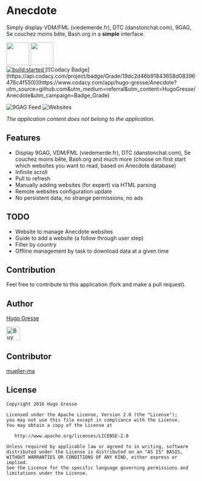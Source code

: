 # Anecdote 

Simply display VDM/FML (viedemerde.fr), DTC (danstonchat.com), 9GAG, Se couchez moins bête, Bash.org in a **simple** interface. 

<a href="https://play.google.com/store/apps/details?id=io.gresse.hugo.anecdote" target="_blank">
  <img src="https://play.google.com/intl/en_us/badges/images/generic/en-play-badge.png" height="60"/>
</a>
<a href="https://f-droid.org/repository/browse/?fdid=io.gresse.hugo.anecdote" target="_blank">
  <img src="https://f-droid.org/badge/get-it-on.png" height="60"/>
</a>
<br>
<a id="status-image-popup" class="open-popup" href="#" title="build status image" name="status-images" data-ember-action="944">
<img src="https://travis-ci.org/HugoGresse/Anecdote.svg" alt="build:started">
</a> [![Codacy Badge](https://api.codacy.com/project/badge/Grade/19dc2d46b91843658d08396476c4f550)](https://www.codacy.com/app/hugo-gresse/Anecdote?utm_source=github.com&amp;utm_medium=referral&amp;utm_content=HugoGresse/Anecdote&amp;utm_campaign=Badge_Grade)

![9GAG Feed](https://raw.githubusercontent.com/HugoGresse/Anecdote/master/design/screenshots/9gag.png)
![Websites](https://raw.githubusercontent.com/HugoGresse/Anecdote/master/design/screenshots/website_selector.png)

_The application content does not belong to the application._

Features
--------
- Display 9GAG, VDM/FML (viedemerde.fr), DTC (danstonchat.com), Se couchez moins bête, Bash.org and much more (choose on first start which websites you want to read, based on Anecdote database)
- Infinite scroll
- Pull to refresh
- Manually adding websites (for expert) via HTML parsing
- Remote websites configuration update
- No persistent data, no strange permissions, no ads

TODO
--------
- Website to manage Anecdote websites
- Guide to add a website (a follow through user step)
- Filter by country
- Offline management by task to download data at a given time


Contribution
------
Feel free to contribute to this application (fork and make a pull request). 

Author
------
[Hugo Gresse](http://hugo.gresse.io)

<a href='https://ko-fi.com/A513OEI' target='_blank'><img height='36' style='border:0px;height:36px;' src='https://az743702.vo.msecnd.net/cdn/kofi5.png?v=0' border='0' alt='Buy Me a Coffee at ko-fi.com' /></a>

Contributor
-----------
[mueller-ma](https://github.com/mueller-ma)


License
--------
``` 
Copyright 2016 Hugo Gresse

Licensed under the Apache License, Version 2.0 (the "License");
you may not use this file except in compliance with the License.
You may obtain a copy of the License at

   http://www.apache.org/licenses/LICENSE-2.0

Unless required by applicable law or agreed to in writing, software
distributed under the License is distributed on an "AS IS" BASIS,
WITHOUT WARRANTIES OR CONDITIONS OF ANY KIND, either express or implied.
See the License for the specific language governing permissions and
limitations under the License.
```
